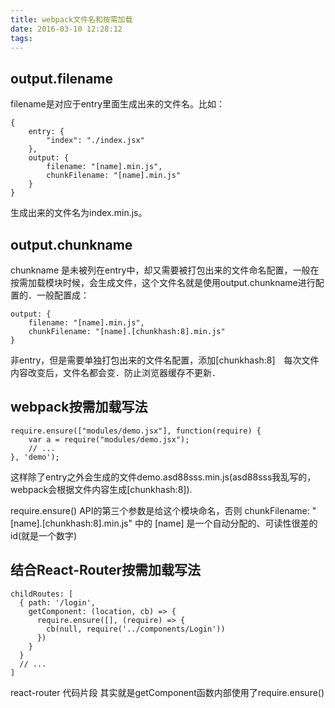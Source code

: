 ```yaml
---
title: webpack文件名和按需加载
date: 2016-03-10 12:28:12
tags:
---
```

## output.filename
filename是对应于entry里面生成出来的文件名。比如：
```
{
    entry: {
        "index": "./index.jsx"
    },
    output: {
        filename: "[name].min.js",
        chunkFilename: "[name].min.js"
    }
}
```
生成出来的文件名为index.min.js。
## output.chunkname
chunkname 是未被列在entry中，却又需要被打包出来的文件命名配置，一般在按需加载模块时候，会生成文件，这个文件名就是使用output.chunkname进行配置的．一般配置成：
```
output: {
    filename: "[name].min.js",
    chunkFilename: "[name].[chunkhash:8].min.js"
}
```
非entry，但是需要单独打包出来的文件名配置，添加[chunkhash:8]　每次文件内容改变后，文件名都会变．防止浏览器缓存不更新．

## webpack按需加载写法
```
require.ensure(["modules/demo.jsx"], function(require) {
    var a = require("modules/demo.jsx");
    // ...
}, 'demo');
```
这样除了entry之外会生成的文件demo.asd88sss.min.js(asd88sss我乱写的，webpack会根据文件内容生成[chunkhash:8]).

require.ensure() API的第三个参数是给这个模块命名，否则 chunkFilename: "[name].[chunkhash:8].min.js" 中的 [name] 是一个自动分配的、可读性很差的id(就是一个数字)

## 结合React-Router按需加载写法

```
childRoutes: [
  { path: '/login',
    getComponent: (location, cb) => {
      require.ensure([], (require) => {
        cb(null, require('../components/Login'))
      })
    }
  }
  // ...
]
```
react-router 代码片段 其实就是getComponent函数内部使用了require.ensure()
